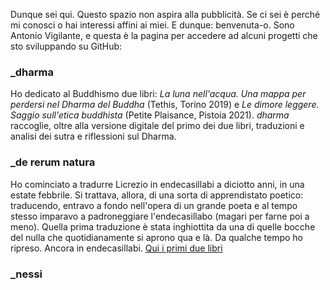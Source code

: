 Dunque sei qui. Questo spazio non aspira alla pubblicità. Se ci sei è perché mi conosci o hai interessi affini ai miei. E dunque: benvenuta-o. Sono Antonio Vigilante, e questa è la pagina per accedere ad alcuni progetti che sto sviluppando su GitHub:

### _dharma

Ho dedicato al Buddhismo due libri: _La luna nell'acqua. Una mappa per perdersi nel Dharma del Buddha_ (Tethis, Torino 2019) e _Le dimore leggere. Saggio sull'etica buddhista_ (Petite Plaisance, Pistoia 2021).
_dharma_ raccoglie, oltre alla versione digitale del primo dei due libri, traduzioni e analisi dei sutra e riflessioni sul Dharma.

### _de rerum natura

Ho cominciato a tradurre Licrezio in endecasillabi a diciotto anni, in una estate febbrile. Si trattava, allora, di una sorta di apprendistato poetico: traducendo, entravo a fondo nell'opera di un grande poeta e al tempo stesso imparavo a padroneggiare l'endecasillabo (magari per farne poi a meno). Quella prima traduzione è stata inghiottita da una di quelle bocche del nulla che quotidianamente si aprono qua e là. Da qualche tempo ho ripreso. Ancora in endecasillabi. [Qui i primi due libri](https://antonio-vigilante.github.io/lucrezio/)

### _nessi

